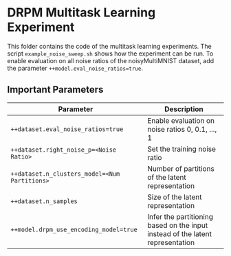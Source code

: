 # DRPM Multitask Learning Experiment

This folder contains the code of the multitask learning experiments.
The script `example_noise_sweep.sh` shows how the experiment can be run.
To enable evaluation on all noise ratios of the noisyMultiMNIST dataset, add the parameter `++model.eval_noise_ratios=true`.

## Important Parameters

| Parameter                                     | Description                                      | 
|-----------------------------------------------|--------------------------------------------------|
| `++dataset.eval_noise_ratios=true`            | Enable evaluation on noise ratios 0, 0.1, ..., 1 |
| `++dataset.right_noise_p=<Noise Ratio>`       | Set the training noise ratio |
| `++dataset.n_clusters_model=<Num Partitions>` | Number of partitions of the latent representation |
| `++dataset.n_samples`                         | Size of the latent representation |
| `++model.drpm_use_encoding_model=true`        | Infer the partitioning based on the input instead of the latent representation |




